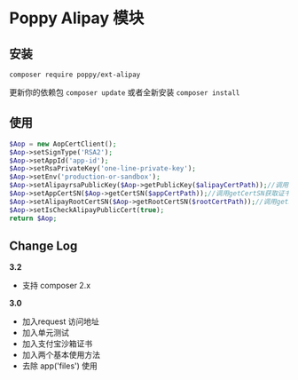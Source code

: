 # Poppy Alipay 模块

## 安装

```
composer require poppy/ext-alipay
```

更新你的依赖包 `composer update` 或者全新安装 `composer install`

## 使用

```php
$Aop = new AopCertClient();
$Aop->setSignType('RSA2');
$Aop->setAppId('app-id');
$Aop->setRsaPrivateKey('one-line-private-key');
$Aop->setEnv('production-or-sandbox');
$Aop->setAlipayrsaPublicKey($Aop->getPublicKey($alipayCertPath));//调用getPublicKey从支付宝公钥证书中提取公钥
$Aop->setAppCertSN($Aop->getCertSN($appCertPath));//调用getCertSN获取证书序列号
$Aop->setAlipayRootCertSN($Aop->getRootCertSN($rootCertPath));//调用getRootCertSN获取支付宝根证书序列号
$Aop->setIsCheckAlipayPublicCert(true);
return $Aop;
```

## Change Log

**3.2**

- 支持 composer 2.x

**3.0**

- 加入request 访问地址
- 加入单元测试
- 加入支付宝沙箱证书
- 加入两个基本使用方法
- 去除 app('files') 使用